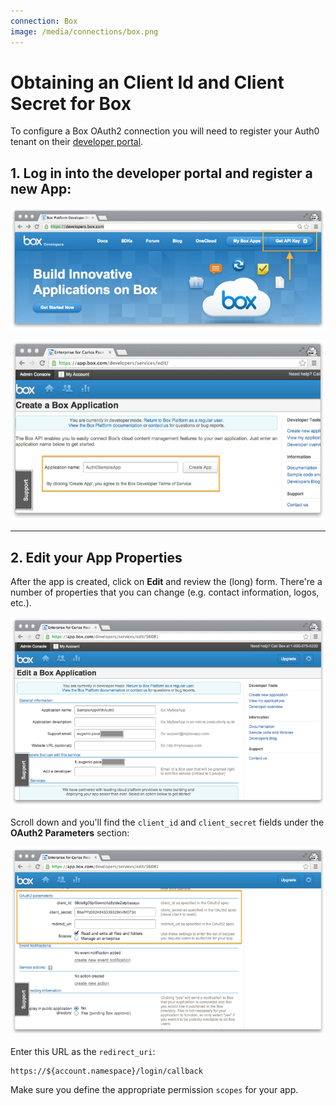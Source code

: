 ```yaml
---
connection: Box
image: /media/connections/box.png
---
```


# Obtaining an Client Id and Client Secret for Box

To configure a Box OAuth2 connection you will need to register your Auth0 tenant on their [developer portal](https://developers.box.com/).

## 1. Log in into the developer portal and register a new App:

![](/media/articles/connections/social/box/box-register-1.png)

![](/media/articles/connections/social/box/box-register-2.png)

---

## 2. Edit your App Properties

After the app is created, click on __Edit__ and review the (long) form. There're a number of properties that you can change (e.g. contact information, logos, etc.).

![](/media/articles/connections/social/box/box-register-3.png)

Scroll down and you'll find the `client_id` and `client_secret` fields under the __OAuth2 Parameters__ section:

![](/media/articles/connections/social/box/box-register-4.png)

Enter this URL as the `redirect_uri`:

	https://${account.namespace}/login/callback

Make sure you define the appropriate permission `scopes` for your app.
